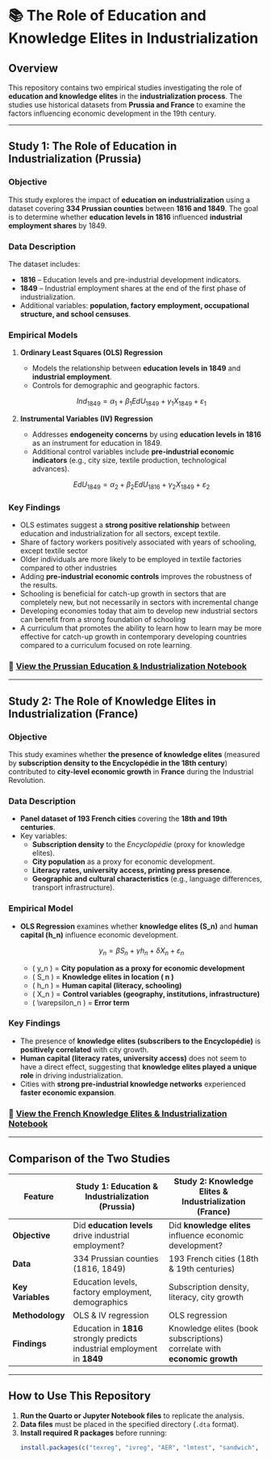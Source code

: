 # 📚 The Role of Education and Knowledge Elites in Industrialization

## **Overview**
This repository contains two empirical studies investigating the role of **education and knowledge elites** in the **industrialization process**. The studies use historical datasets from **Prussia and France** to examine the factors influencing economic development in the 19th century.

---

## **Study 1: The Role of Education in Industrialization (Prussia)**
### **Objective**
This study explores the impact of **education on industrialization** using a dataset covering **334 Prussian counties** between **1816 and 1849**. The goal is to determine whether **education levels in 1816** influenced **industrial employment shares** by 1849.

### **Data Description**
The dataset includes:
- **1816** – Education levels and pre-industrial development indicators.
- **1849** – Industrial employment shares at the end of the first phase of industrialization.
- Additional variables: **population, factory employment, occupational structure, and school censuses**.

### **Empirical Models**
1. **Ordinary Least Squares (OLS) Regression**
   - Models the relationship between **education levels in 1849** and **industrial employment**.
   - Controls for demographic and geographic factors.

   $$
   Ind_{1849} = \alpha_1 + \beta_1 EdU_{1849} + \gamma_1 X_{1849} + \varepsilon_1
   $$

2. **Instrumental Variables (IV) Regression**
   - Addresses **endogeneity concerns** by using **education levels in 1816** as an instrument for education in 1849.
   - Additional control variables include **pre-industrial economic indicators** (e.g., city size, textile production, technological advances).

   $$
   EdU_{1849} = \alpha_2 + \beta_2 EdU_{1816} + \gamma_2 X_{1849} + \varepsilon_2
   $$

### **Key Findings**
- OLS estimates suggest a **strong positive relationship** between education and industrialization for all sectors, except textile.
- Share of factory workers positively associated with years of schooling, except textile sector
- Older individuals are more likely to be employed in textile factories compared to other industries
- Adding **pre-industrial economic controls** improves the robustness of the results.
- Schooling is beneficial for catch-up growth in sectors that are completely new, but not necessarily in sectors with incremental change
- Developing economies today that aim to develop new industrial sectors can benefit from a strong foundation of schooling
- A curriculum that promotes the ability to learn how to learn may be more effective for catch-up growth in contemporary developing countries compared to a curriculum focused on rote learning.
 


### 🔗 [View the Prussian Education & Industrialization Notebook](https://github.com/OlgaKuzminichna/12.HumanCapitalIndustralisation/blob/main/Education.ipynb)

---

## **Study 2: The Role of Knowledge Elites in Industrialization (France)**
### **Objective**
This study examines whether **the presence of knowledge elites** (measured by **subscription density to the Encyclopédie in the 18th century**) contributed to **city-level economic growth** in **France** during the Industrial Revolution.

### **Data Description**
- **Panel dataset of 193 French cities** covering the **18th and 19th centuries**.
- Key variables:
  - **Subscription density** to the *Encyclopédie* (proxy for knowledge elites).
  - **City population** as a proxy for economic development.
  - **Literacy rates, university access, printing press presence**.
  - **Geographic and cultural characteristics** (e.g., language differences, transport infrastructure).

### **Empirical Model**
- **OLS Regression** examines whether **knowledge elites (S_n)** and **human capital (h_n)** influence economic development.
  
  $$
  y_n = \beta S_n + \gamma h_n + \delta X_n + \varepsilon_n
  $$

  - \( y_n \) = **City population as a proxy for economic development**  
  - \( S_n \) = **Knowledge elites in location \( n \)**  
  - \( h_n \) = **Human capital (literacy, schooling)**  
  - \( X_n \) = **Control variables (geography, institutions, infrastructure)**  
  - \( \varepsilon_n \) = **Error term**  

### **Key Findings**
- The presence of **knowledge elites (subscribers to the Encyclopédie)** is **positively correlated** with city growth.
- **Human capital (literacy rates, university access)** does not seem to have a direct effect, suggesting that **knowledge elites played a unique role** in driving industrialization.
- Cities with **strong pre-industrial knowledge networks** experienced **faster economic expansion**.

### 🔗 [View the French Knowledge Elites & Industrialization Notebook](https://github.com/OlgaKuzminichna/12.HumanCapitalIndustralisation/blob/main/Elites.ipynb)
---

## **Comparison of the Two Studies**
| Feature | **Study 1: Education & Industrialization (Prussia)** | **Study 2: Knowledge Elites & Industrialization (France)** |
|---------|------------------------------------------------|------------------------------------------------|
| **Objective** | Did **education levels** drive industrial employment? | Did **knowledge elites** influence economic development? |
| **Data** | 334 Prussian counties (1816, 1849) | 193 French cities (18th & 19th centuries) |
| **Key Variables** | Education levels, factory employment, demographics | Subscription density, literacy, city growth |
| **Methodology** | OLS & IV regression | OLS regression |
| **Findings** | Education in **1816** strongly predicts industrial employment in **1849** | Knowledge elites (book subscriptions) correlate with **economic growth** |


---

## **How to Use This Repository**
1. **Run the Quarto or Jupyter Notebook files** to replicate the analysis.
2. **Data files** must be placed in the specified directory (`.dta` format).
3. **Install required R packages** before running:
   ```r
   install.packages(c("texreg", "ivreg", "AER", "lmtest", "sandwich", "haven"))
